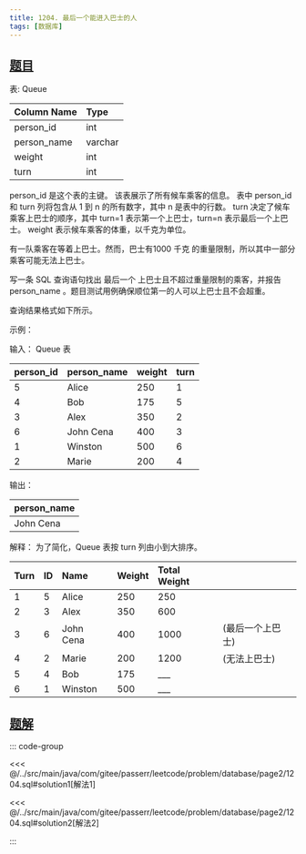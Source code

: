 ```yaml
---
title: 1204. 最后一个能进入巴士的人
tags: [数据库]
---
```


## [题目](https://leetcode.cn/problems/last-person-to-fit-in-the-bus/)

表: Queue

| Column Name | Type    |
|:------------|:--------|
| person_id   | int     |
| person_name | varchar |
| weight      | int     |
| turn        | int     |

person_id 是这个表的主键。
该表展示了所有候车乘客的信息。
表中 person_id 和 turn 列将包含从 1 到 n 的所有数字，其中 n 是表中的行数。
turn 决定了候车乘客上巴士的顺序，其中 turn=1 表示第一个上巴士，turn=n 表示最后一个上巴士。
weight 表示候车乘客的体重，以千克为单位。

有一队乘客在等着上巴士。然而，巴士有1000 千克 的重量限制，所以其中一部分乘客可能无法上巴士。

写一条 SQL 查询语句找出 最后一个 上巴士且不超过重量限制的乘客，并报告 person_name 。题目测试用例确保顺位第一的人可以上巴士且不会超重。

查询结果格式如下所示。

示例：

输入：
Queue 表

| person_id | person_name | weight | turn |
|:----------|:------------|:-------|:-----|
| 5         | Alice       | 250    | 1    |
| 4         | Bob         | 175    | 5    |
| 3         | Alex        | 350    | 2    |
| 6         | John Cena   | 400    | 3    |
| 1         | Winston     | 500    | 6    |
| 2         | Marie       | 200    | 4    |

输出：

| person_name |
|:------------|
| John Cena   |

解释：
为了简化，Queue 表按 turn 列由小到大排序。

| Turn | ID  | Name      | Weight | Total Weight |           |
|:-----|:----|:----------|:-------|:-------------|:----------|
| 1    | 5   | Alice     | 250    | 250          |           |
| 2    | 3   | Alex      | 350    | 600          |           |
| 3    | 6   | John Cena | 400    | 1000         | (最后一个上巴士) |
| 4    | 2   | Marie     | 200    | 1200         | (无法上巴士)   |
| 5    | 4   | Bob       | 175    | ___          |           |
| 6    | 1   | Winston   | 500    | ___          |           |

## [题解](https://github.com/PasseRR/JavaLeetCode/blob/master/src/main/java/com/gitee/passerr/leetcode/problem/database/page2/1204.sql)

::: code-group

<<< @/../src/main/java/com/gitee/passerr/leetcode/problem/database/page2/1204.sql#solution1[解法1]

<<< @/../src/main/java/com/gitee/passerr/leetcode/problem/database/page2/1204.sql#solution2[解法2]

:::

